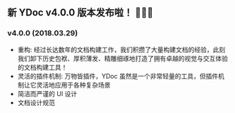 ## 新 YDoc v4.0.0 版本发布啦！ 🎉🎉🎉

### v4.0.0 (2018.03.29)
- 重构: 经过长达数年的文档构建工作，我们积攒了大量构建文档的经验，此刻我们卸下历史包袱、厚积薄发、精雕细琢地打造了拥有卓越的视觉与交互体验的文档构建工具！
- 灵活的插件机制: 万物皆插件，YDoc 虽然是一个非常轻量的工具，但插件机制让它灵活地应用于各种复杂场景
- 简洁而严谨的 UI 设计
- 文档设计规范